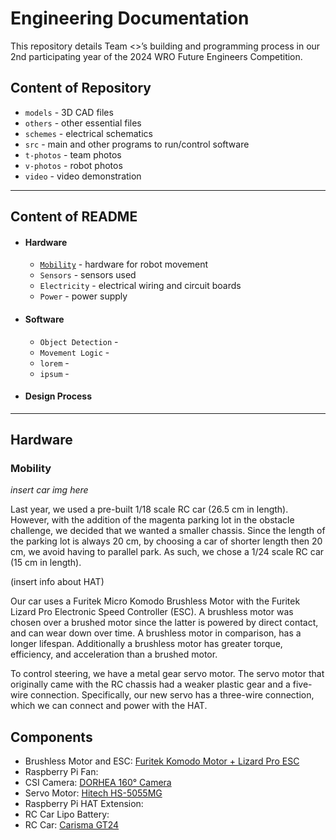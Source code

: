 Engineering Documentation
======

This repository details Team <>’s building and programming process in our 2nd participating year of the 2024 WRO Future Engineers Competition.



## Content of Repository
* `models` - 3D CAD files
* `others` - other essential files
* `schemes` - electrical schematics
* `src` - main and other programs to run/control software
* `t-photos` - team photos
* `v-photos` - robot photos
* `video` - video demonstration

---

## Content of README

* #### Hardware
  * [`Mobility`](#mobility) - hardware for robot movement
  * `Sensors` - sensors used
  * `Electricity` - electrical wiring and circuit boards
  * `Power` - power supply
    
* #### Software
  * `Object Detection` - 
  * `Movement Logic` - 
  * `lorem` - 
  * `ipsum` - 
    
* #### Design Process

---

## Hardware

### Mobility

*insert car img here*

  Last year, we used a pre-built 1/18 scale RC car (26.5 cm in length). However, with the addition of the magenta parking lot in the obstacle challenge, we decided that we wanted a smaller chassis. Since the length of the parking lot is always 20 cm, by choosing a car of shorter length then 20 cm, we avoid having to parallel park. As such, we chose a 1/24 scale RC car (15 cm in length).

(insert info about HAT)
  
  Our car uses a Furitek Micro Komodo Brushless Motor with the Furitek Lizard Pro Electronic Speed Controller (ESC). A brushless motor was chosen over a brushed motor since the latter is powered by direct contact, and can wear down over time. A brushless motor in comparison, has a longer lifespan. Additionally a brushless motor has greater torque, efficiency, and acceleration than a brushed motor. 
    
  To control steering, we have a metal gear servo motor. The servo motor that originally came with the RC chassis had a weaker plastic gear and a five-wire connection. Specifically, our new servo has a three-wire connection, which we can connect and power with the HAT.

## Components
* Brushless Motor and ESC: [Furitek Komodo Motor + Lizard Pro ESC](https://www.xtremerc.ca/products/furitek-scx24-stinger-brushless-power-system-w-1212-3450kv-brushless-motor?_pos=1&amp;_sid=cf7c35a05&amp;_ss=r)
* Raspberry Pi Fan: 
* CSI Camera: [DORHEA 160° Camera](https://www.amazon.com/Raspberry-Camera-Module-160FOV-Fisheye/dp/B083XMGSVP/)
* Servo Motor: [Hitech HS-5055MG](https://ca.robotshop.com/products/hs-5055mg-metal-gear-micro-servo-motor?srsltid=AfmBOopv8Z7LoCVOEqe16w05ZV-R78dNmy7dappldIxZiQzCJroxcssFc2Y)
* Raspberry Pi HAT Extension:
* RC Car Lipo Battery: 
* RC Car: [Carisma GT24](https://www.canadahobbies.ca/product/hobby-brands/carisma-rc/gt24-124th-4wd-toyota-celica-gt-four-st185-wrc/)

